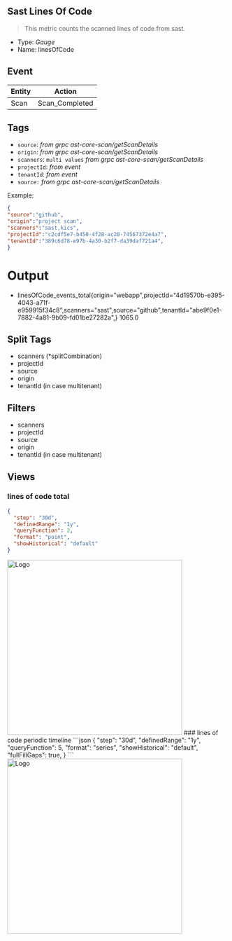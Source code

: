 ## Sast Lines Of Code
> This metric counts the scanned lines of code from sast.

- Type: *Gauge*
- Name: linesOfCode

## Event
| Entity        | Action |
| ------------- | ------------- |
| Scan          | Scan_Completed  |

## Tags

- `source`:        *from grpc ast-core-scan/getScanDetails*
- `origin`:        *from grpc ast-core-scan/getScanDetails*
- `scanners`:      `multi values` *from grpc ast-core-scan/getScanDetails*
- `projectId`:     *from event*
- `tenantId`:      *from event*
- `source:`        *from grpc ast-core-scan/getScanDetails*


Example:

```json
{
"source":"github",
"origin":"project scan",
"scanners":"sast,kics",
"projectId":"c2cdf5e7-b450-4f28-ac28-74567372e4a7",
"tenantId":"389c6d78-e97b-4a30-b2f7-da39daf721a4",
} 
```
# Output
- linesOfCode_events_total{origin="webapp",projectId="4d19570b-e395-4043-a71f-e959915f34c8",scanners="sast",source="github",tenantId="abe9f0e1-7882-4a81-9b09-fd01be27282a",} 1065.0

## Split Tags 
- scanners (*splitCombination)
- projectId
- source
- origin
- tenantId (in case multitenant)

## Filters
- scanners 
- projectId
- source
- origin
- tenantId (in case multitenant)

## Views 
### lines of code total 
```json
{
  "step": "30d",
  "definedRange": "1y",
  "queryFunction": 2,
  "format": "point",
  "showHistorical": "default"
}
```
 <img src="https://github.com/CheckmarxDev/ast-metrics-documentation/blob/master/imgs/loc-total.png" alt="Logo" width="400" >
### lines of code periodic timeline 
```json
{
  "step": "30d",
  "definedRange": "1y",
  "queryFunction": 5,
  "format": "series",
  "showHistorical": "default",
  "fullFillGaps": true,
}
```
 <img src="https://github.com/CheckmarxDev/ast-metrics-documentation/blob/master/imgs/loc-overtime.png" alt="Logo" width="400" >
